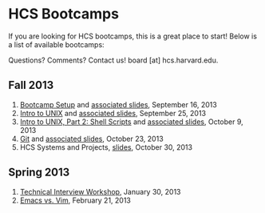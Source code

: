 HCS Bootcamps
=============

If you are looking for HCS bootcamps, this is a great place to start! Below is a list of available bootcamps:

Questions? Comments?
Contact us! board [at] hcs.harvard.edu.

## Fall 2013

1. [Bootcamp Setup](https://github.com/hcs/bootcamp-setup/) and [associated slides](http://goo.gl/jk45W1), September 16, 2013
2. [Intro to UNIX](https://github.com/hcs/bootcamp-unix/) and [associated slides](http://goo.gl/5NJyWw), September 25, 2013
3. [Intro to UNIX, Part 2: Shell Scripts](https://github.com/hcs/bootcamp-unix/wiki/Shell-scripts) and [associated slides](http://goo.gl/kRpD4y), October 9, 2013
4. [Git](https://github.com/hcs/bootcamp-git) and [associated slides](http://goo.gl/siE4CQ), October 23, 2013
5. HCS Systems and Projects, [slides](http://goo.gl/NPuXiq), October 30, 2013


## Spring 2013

1. [Technical Interview Workshop](https://github.com/hcs/bootcamp-interviews), January 30, 2013
2. [Emacs vs. Vim](https://github.com/hcs/bootcamp-editors), February 21, 2013
